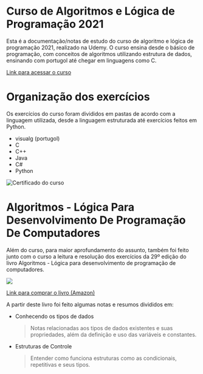 ﻿# Curso de Algoritmos e Lógica de Programação 2021

Esta é a documentação/notas de estudo do curso de algoritmo e lógica de programação 2021, realizado na Udemy. O curso ensina desde o básico de programação, com conceitos de algoritmos utilizando estrutura de dados, ensinando com portugol até chegar em linguagens como C.

[Link para acessar o curso](https://www.udemy.com/course/curso-algoritmos-logica-de-programacao/)

# Organização dos exercícios

Os exercícios do curso foram divididos em pastas de acordo com a linguagem utilizada, desde a linguagem estruturada até exercícios feitos em Python.

- visualg (portugol)
- C
- C++
- Java
- C#
- Python

![Certificado do curso](https://udemy-certificate.s3.amazonaws.com/image/UC-67ca03f9-7bf7-47f8-af97-594af3296510.jpg?v=1637765900000)

# Algoritmos - Lógica Para Desenvolvimento De Programação De Computadores

Além do curso, para maior aprofundamento do assunto, também foi feito junto com o curso a leitura e resolução dos exercícios da 29º edição do livro Algoritmos - Lógica para desenvolvimento de programação de computadores.

![](https://images-na.ssl-images-amazon.com/images/I/51JyDHSDxhL.jpg)

[Link para comprar o livro (Amazon)](https://www.amazon.com.br/Algoritmos-Desenvolvimento-Programa%C3%A7%C3%A3o-Computadores-Atualizada/dp/8536531452/ref=asc_df_8536531452/?tag=googleshopp00-20&linkCode=df0&hvadid=379748659420&hvpos=&hvnetw=g&hvrand=6495062846494856588&hvpone=&hvptwo=&hvqmt=&hvdev=c&hvdvcmdl=&hvlocint=&hvlocphy=1001566&hvtargid=pla-811137648208&psc=1)

A partir deste livro foi feito algumas notas e resumos divididos em:

- Conhecendo os tipos de dados
	> Notas relacionadas aos tipos de dados existentes e suas propriedades, além da definição e uso das variáveis e constantes.

- Estruturas de Controle
	> Entender como funciona estruturas como as condicionais, repetitivas e seus tipos.
	



